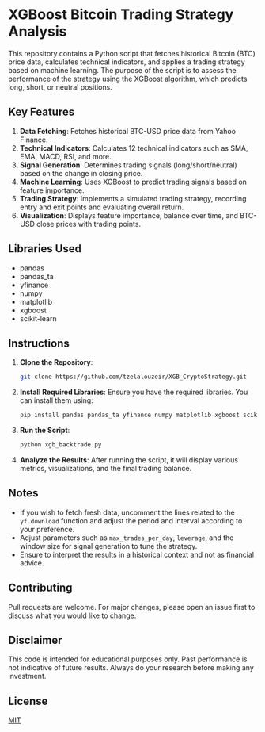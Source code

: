 # XGBoost Bitcoin Trading Strategy Analysis

This repository contains a Python script that fetches historical Bitcoin (BTC) price data, calculates technical indicators, and applies a trading strategy based on machine learning. The purpose of the script is to assess the performance of the strategy using the XGBoost algorithm, which predicts long, short, or neutral positions. 

## Key Features

1. **Data Fetching**: Fetches historical BTC-USD price data from Yahoo Finance.
2. **Technical Indicators**: Calculates 12 technical indicators such as SMA, EMA, MACD, RSI, and more.
3. **Signal Generation**: Determines trading signals (long/short/neutral) based on the change in closing price.
4. **Machine Learning**: Uses XGBoost to predict trading signals based on feature importance.
5. **Trading Strategy**: Implements a simulated trading strategy, recording entry and exit points and evaluating overall return.
6. **Visualization**: Displays feature importance, balance over time, and BTC-USD close prices with trading points.

## Libraries Used
- pandas
- pandas_ta
- yfinance
- numpy
- matplotlib
- xgboost
- scikit-learn

## Instructions

1. **Clone the Repository**: 
   ```bash
   git clone https://github.com/tzelalouzeir/XGB_CryptoStrategy.git
   ```

2. **Install Required Libraries**:
   Ensure you have the required libraries. You can install them using:
   ```bash
   pip install pandas pandas_ta yfinance numpy matplotlib xgboost scikit-learn
   ```

3. **Run the Script**:
   ```bash
   python xgb_backtrade.py
   ```

4. **Analyze the Results**: 
   After running the script, it will display various metrics, visualizations, and the final trading balance.

## Notes

- If you wish to fetch fresh data, uncomment the lines related to the `yf.download` function and adjust the period and interval according to your preference.
- Adjust parameters such as `max_trades_per_day`, `leverage`, and the window size for signal generation to tune the strategy.
- Ensure to interpret the results in a historical context and not as financial advice.

## Contributing

Pull requests are welcome. For major changes, please open an issue first to discuss what you would like to change.

## Disclaimer

This code is intended for educational purposes only. Past performance is not indicative of future results. Always do your research before making any investment.

## License

[MIT](https://choosealicense.com/licenses/mit/)
